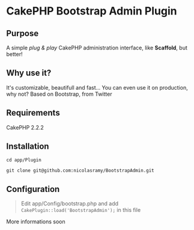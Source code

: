 # CakePHP Bootstrap Admin Plugin

## Purpose

A simple *plug & play* CakePHP administration interface, like **Scaffold**, but better!

## Why use it?

It's customizable, beautifull and fast... You can even use it on production, why not?
Based on Bootstrap, from Twitter

## Requirements
CakePHP 2.2.2

## Installation
`cd app/Plugin`

`git clone git@github.com:nicolasramy/BootstrapAdmin.git`

## Configuration
> Edit app/Config/bootstrap.php
> and add `CakePlugin::load('BootstrapAdmin');` in this file


More informations soon
